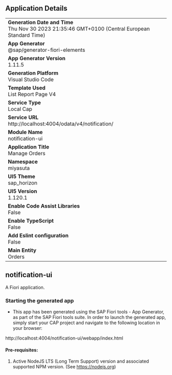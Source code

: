 ## Application Details
|               |
| ------------- |
|**Generation Date and Time**<br>Thu Nov 30 2023 21:35:46 GMT+0100 (Central European Standard Time)|
|**App Generator**<br>@sap/generator-fiori-elements|
|**App Generator Version**<br>1.11.5|
|**Generation Platform**<br>Visual Studio Code|
|**Template Used**<br>List Report Page V4|
|**Service Type**<br>Local Cap|
|**Service URL**<br>http://localhost:4004/odata/v4/notification/
|**Module Name**<br>notification-ui|
|**Application Title**<br>Manage Orders|
|**Namespace**<br>miyasuta|
|**UI5 Theme**<br>sap_horizon|
|**UI5 Version**<br>1.120.1|
|**Enable Code Assist Libraries**<br>False|
|**Enable TypeScript**<br>False|
|**Add Eslint configuration**<br>False|
|**Main Entity**<br>Orders|

## notification-ui

A Fiori application.

### Starting the generated app

-   This app has been generated using the SAP Fiori tools - App Generator, as part of the SAP Fiori tools suite.  In order to launch the generated app, simply start your CAP project and navigate to the following location in your browser:

http://localhost:4004/notification-ui/webapp/index.html

#### Pre-requisites:

1. Active NodeJS LTS (Long Term Support) version and associated supported NPM version.  (See https://nodejs.org)


